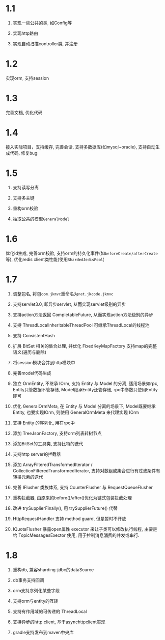 # 1.1 
1. 实现一些公共的类, 如Config等

2. 实现http路由

3. 实现自动扫描controller类, 并注册

# 1.2 
实现orm, 支持session

# 1.3
完善文档, 优化代码

# 1.4
接入实际项目，支持缓存, 完善会话, 支持多数据库(如mysql+oracle), 支持自动生成代码, 修复bug

# 1.5
1. 支持读写分离

2. 支持多主键

3. 重构orm校验

4. 抽取公共的模型`GeneralModel`

# 1.6
优化id生成, 完善orm校验, 支持orm的持久化事件(如`beforeCreate/afterCreate`等), 优化redis client类性能(使用`ShardedJedisPool`)

# 1.7
1. 调整包名, 将包`com.jkmvc`重命名为`net.jkcode.jkmvc`

2. 支持servlet3.0, 即异步servlet, 从而实现servlet级别的异步

3. 支持action方法返回 CompletableFuture, 从而实现action方法级别的异步

4. 支持 ThreadLocalInheritableThreadPool 可继承ThreadLocal的线程池

5. 支持 ConsistentHash

6. 扩展 BitSet 相关的集合处理, 并优化 FixedKeyMapFactory 支持map的完整语义(遍历与删除)

7. 将session模块合并到http模块中

8. 完善model代码生成

9. 独立 OrmEntity, 不继承 IOrm, 支持 Entity 与 Model 的分离, 适用场景如rpc, Entity只管数据不管存储, Model继承Entity还管存储, rpc中参数只使用Entity即可

10. 优化 GeneralOrmMeta, 在 Entity 与 Model 分离的场景下, Model既要继承Entity, 也要实现IOrm, 则使用 GeneralOrmMeta 来代理实现 IOrm

11. 支持 Entity 的序列化, 用在rpc中

12. 添加 TreeJsonFactory, 支持orm列表转树节点

13. 添加BitSet的工具类, 支持比特的迭代

14. 支持http server的拦截器

15. 添加 ArrayFilteredTransformedIterator / CollectionFilteredTransformedIterator, 支持对数组或集合进行有过滤条件有转换元素的迭代

16. 完善 IFlusher 类族体系, 支持 CounterFlusher 与 RequestQueueFlusher

17. 重构拦截器, 由原来的before()/after()优化为链式包装拦截处理

18. 改进 trySupplierFinally(), 用 trySupplierFuture() 代替

19. HttpRequestHandler 支持 method guard, 但是暂时不开放

20. IQuotaFlusher 暴露open属性 executor 来让子类可以修改执行线程, 主要是给 TopicMessagesExector 使用, 用于控制消息消费的并发或串行.

# 1.8

1. 重构db, 兼容sharding-jdbc的dataSource

2. db事务支持回调

3. orm支持序列化某些字段

4. 支持orm与entity的互转

5. 支持有作用域的可传递的 ThreadLocal

6. 支持异步的http client, 基于asynchttpclient实现

7. gradle支持发布到maven中央库